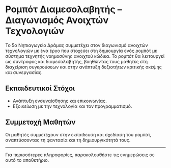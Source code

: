 # Ρομπότ Διαμεσολαβητής – Διαγωνισμός Ανοιχτών Τεχνολογιών

Το 5ο Νηπιαγωγείο Δράμας συμμετέχει στον διαγωνισμό ανοιχτών τεχνολογιών με ένα έργο που στοχεύει στη δημιουργία ενός ρομπότ με σύστημα τεχνητής νοημοσύνης ανοιχτού κώδικα. Το ρομπότ θα λειτουργεί ως σύντροφος και διαμεσολαβητής, βοηθώντας τους μαθητές στη διαχείριση συγκρούσεων και στην ανάπτυξη δεξιοτήτων κριτικής σκέψης και συνεργασίας.

## Εκπαιδευτικοί Στόχοι
- Ανάπτυξη ενσυναίσθησης και επικοινωνίας.
- Εξοικείωση με την τεχνολογία και τον προγραμματισμό.

## Συμμετοχή Μαθητών
Οι μαθητές συμμετέχουν στην εκπαίδευση και σχεδίαση του ρομπότ, αναπτύσσοντας τη φαντασία και τη δημιουργικότητά τους.

---

Για περισσότερες πληροφορίες, παρακολουθήστε τις ενημερώσεις σε αυτό το αποθετήριο.
